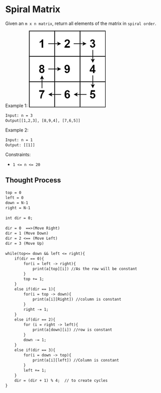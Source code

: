 # Spiral Matrix

Given an ```m x n matrix```, return all elements of the matrix in ```spiral order```.

Example 1:
![Alt text](Assets/spiraln.jpg)

```
Input: n = 3
Output[[1,2,3], [8,9,4], [7,6,5]]
```

Example 2:
 ```
 Input: n = 1
 Output: [[1]]
 ```

 Constraints: 
 - ```1 <= n <= 20```

## Thought Process

```
top = 0
left = 0
down = N-1
right = N-1

int dir = 0;

dir = 0  ==>(Move Right) 
dir = 1 (Move Down)
dir = 2 <== (Move Left)
dir = 3 (Move Up)

while(top<= down && left <= right){
    if(dir == 0){
        for(i = left -> right){
            print(a[top][i]) //As the row will be constant 
        }
        top += 1;
    }
    else if(dir == 1){
        for(i = top -> down){
            print(a[i][Right]) //column is constant
        }
        right -= 1;
    }
    else if(dir == 2){
        for (i = right -> left){
            print(a[down][i]) //row is constant
        }
        down -= 1;
    }
    else if(dir == 3){
        for(i = down -> top){
            print(a[i][left]) //Column is constant
        }
        left += 1;
    }
    dir = (dir + 1) % 4;  // to create cycles
}
```